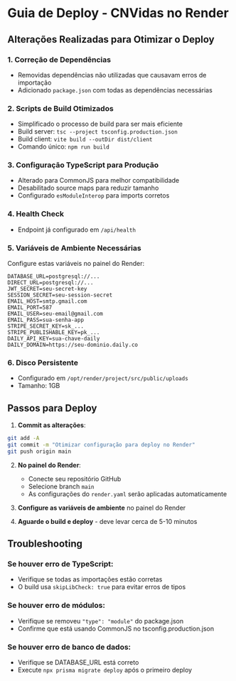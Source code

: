 # Guia de Deploy - CNVidas no Render

## Alterações Realizadas para Otimizar o Deploy

### 1. **Correção de Dependências**
- Removidas dependências não utilizadas que causavam erros de importação
- Adicionado `package.json` com todas as dependências necessárias

### 2. **Scripts de Build Otimizados**
- Simplificado o processo de build para ser mais eficiente
- Build server: `tsc --project tsconfig.production.json`
- Build client: `vite build --outDir dist/client`
- Comando único: `npm run build`

### 3. **Configuração TypeScript para Produção**
- Alterado para CommonJS para melhor compatibilidade
- Desabilitado source maps para reduzir tamanho
- Configurado `esModuleInterop` para imports corretos

### 4. **Health Check**
- Endpoint já configurado em `/api/health`

### 5. **Variáveis de Ambiente Necessárias**
Configure estas variáveis no painel do Render:

```env
DATABASE_URL=postgresql://...
DIRECT_URL=postgresql://...
JWT_SECRET=seu-secret-key
SESSION_SECRET=seu-session-secret
EMAIL_HOST=smtp.gmail.com
EMAIL_PORT=587
EMAIL_USER=seu-email@gmail.com
EMAIL_PASS=sua-senha-app
STRIPE_SECRET_KEY=sk_...
STRIPE_PUBLISHABLE_KEY=pk_...
DAILY_API_KEY=sua-chave-daily
DAILY_DOMAIN=https://seu-dominio.daily.co
```

### 6. **Disco Persistente**
- Configurado em `/opt/render/project/src/public/uploads`
- Tamanho: 1GB

## Passos para Deploy

1. **Commit as alterações**:
```bash
git add -A
git commit -m "Otimizar configuração para deploy no Render"
git push origin main
```

2. **No painel do Render**:
   - Conecte seu repositório GitHub
   - Selecione branch `main`
   - As configurações do `render.yaml` serão aplicadas automaticamente

3. **Configure as variáveis de ambiente** no painel do Render

4. **Aguarde o build e deploy** - deve levar cerca de 5-10 minutos

## Troubleshooting

### Se houver erro de TypeScript:
- Verifique se todas as importações estão corretas
- O build usa `skipLibCheck: true` para evitar erros de tipos

### Se houver erro de módulos:
- Verifique se removeu `"type": "module"` do package.json
- Confirme que está usando CommonJS no tsconfig.production.json

### Se houver erro de banco de dados:
- Verifique se DATABASE_URL está correto
- Execute `npx prisma migrate deploy` após o primeiro deploy